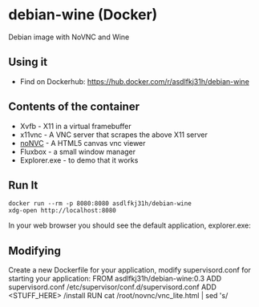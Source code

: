 # debian-wine (Docker)
Debian image with NoVNC and Wine

## Using it
* Find on Dockerhub: https://hub.docker.com/r/asdlfkj31h/debian-wine

## Contents of the container
* Xvfb - X11 in a virtual framebuffer
* x11vnc - A VNC server that scrapes the above X11 server
* [noNVC](https://kanaka.github.io/noVNC/) - A HTML5 canvas vnc viewer
* Fluxbox - a small window manager
* Explorer.exe - to demo that it works

## Run It

    docker run --rm -p 8080:8080 asdlfkj31h/debian-wine
    xdg-open http://localhost:8080

In your web browser you should see the default application, explorer.exe:

## Modifying

Create a new Dockerfile for your application, modify supervisord.conf for starting your application:
    FROM asdlfkj31h/debian-wine:0.3
    ADD supervisord.conf /etc/supervisor/conf.d/supervisord.conf
    ADD <STUFF_HERE> /install 
    RUN cat /root/novnc/vnc_lite.html | sed 's/<title>noVNC/<title>MY APPLICATION/g' > /root/novnc/tmp.html && cat /root/novnc/tmp.html > /root/novnc/vnc_lite.html && rm /root/novnc/tmp.html

Build and run your new image...

# References
* Based on: https://github.com/solarkennedy/wine-x11-novnc-docker
